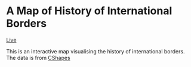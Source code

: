 # A Map of History of International Borders
[Live](https://bhch7051.github.io/Changing-International-Borders/#2/29/25)

This is an interactive map visualising the history of international borders. The data is from [CShapes](https://icr.ethz.ch/data/cshapes/)


